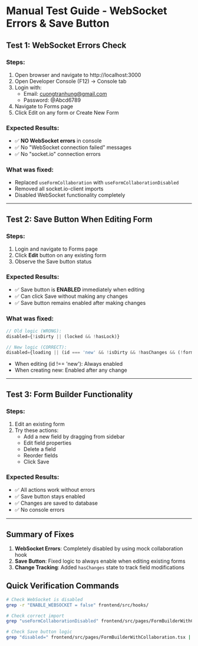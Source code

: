 # Manual Test Guide - WebSocket Errors & Save Button

## Test 1: WebSocket Errors Check

### Steps:
1. Open browser and navigate to http://localhost:3000
2. Open Developer Console (F12) → Console tab
3. Login with:
   - Email: cuongtranhung@gmail.com
   - Password: @Abcd6789
4. Navigate to Forms page
5. Click Edit on any form or Create New Form

### Expected Results:
- ✅ **NO WebSocket errors** in console
- ✅ No "WebSocket connection failed" messages
- ✅ No "socket.io" connection errors

### What was fixed:
- Replaced `useFormCollaboration` with `useFormCollaborationDisabled`
- Removed all socket.io-client imports
- Disabled WebSocket functionality completely

---

## Test 2: Save Button When Editing Form

### Steps:
1. Login and navigate to Forms page
2. Click **Edit** button on any existing form
3. Observe the Save button status

### Expected Results:
- ✅ Save button is **ENABLED** immediately when editing
- ✅ Can click Save without making any changes
- ✅ Save button remains enabled after making changes

### What was fixed:
```javascript
// Old logic (WRONG):
disabled={!isDirty || (locked && !hasLock)}

// New logic (CORRECT):
disabled={loading || (id === 'new' && !isDirty && !hasChanges && (!formBuilderContext?.fields || formBuilderContext.fields.length === 0))}
```

- When editing (id !== 'new'): Always enabled
- When creating new: Enabled after any change

---

## Test 3: Form Builder Functionality

### Steps:
1. Edit an existing form
2. Try these actions:
   - Add a new field by dragging from sidebar
   - Edit field properties
   - Delete a field
   - Reorder fields
   - Click Save

### Expected Results:
- ✅ All actions work without errors
- ✅ Save button stays enabled
- ✅ Changes are saved to database
- ✅ No console errors

---

## Summary of Fixes

1. **WebSocket Errors**: Completely disabled by using mock collaboration hook
2. **Save Button**: Fixed logic to always enable when editing existing forms
3. **Change Tracking**: Added `hasChanges` state to track field modifications

## Quick Verification Commands

```bash
# Check WebSocket is disabled
grep -r "ENABLE_WEBSOCKET = false" frontend/src/hooks/

# Check correct import
grep "useFormCollaborationDisabled" frontend/src/pages/FormBuilderWithCollaboration.tsx

# Check Save button logic
grep "disabled=" frontend/src/pages/FormBuilderWithCollaboration.tsx | grep handleSave -A1
```